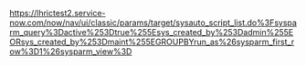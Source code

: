 https://lhrictest2.service-now.com/now/nav/ui/classic/params/target/sysauto_script_list.do%3Fsysparm_query%3Dactive%253Dtrue%255Esys_created_by%253Dadmin%255EORsys_created_by%253Dmaint%255EGROUPBYrun_as%26sysparm_first_row%3D1%26sysparm_view%3D

